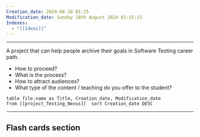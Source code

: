 ```yaml
---
Creation_date: 2024-08-18 01:15
Modification_date: Sunday 18th August 2024 01:15:13
Indexes:
  - "[[Ideas]]"
---
```


----

A project that can help people archive their goals in Software Testing career path.
- How to proceed?
- What is the process?
- How to attract audiences?
- What type of the content / teaching do you offer to the student?


```dataview
table file.name as Title, Creation_date, Modification_date
from [[project_Testing_Nexus]]  sort Creation_date DESC
```























---
## Flash cards section
